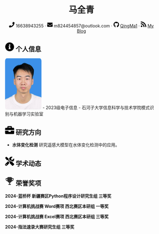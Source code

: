 <center>
    <h1>马全青</h1>
    <div>
        <span>
            <img src="assets/phone-solid.svg" width="18px">
            16638943255
        </span>
        ·
        <span>
            <img src="assets/envelope-solid.svg" width="18px">
            m824454857@outlook.com
        </span>
        ·
        <span>
            <img src="assets/github-brands.svg" width="18px">
            <a href="https://github.com/QingMa1">QingMa1</a>
        </span>
        ·
        <span>
            <img src="assets/rss-solid.svg" width="18px">
            <a href="#">My Blog</a>
        </span>
    </div>
</center>

 ## <img src="assets/info-circle-solid.svg" width="30px"> 个人信息 
 <img src="assets/maquanqing.jpg" width="120px" style="border-radius: 5%;">
 - 2023级电子信息
 - 石河子大学信息科学与技术学院模式识别与机器学习实验室

## <img src="assets/briefcase-solid.svg" width="30px"> 研究方向

- **水体变化检测**
研究遥感大模型在水体变化检测中的应用。

## <img src="assets/tools-solid.svg" width="30px"> 学术动态

## <img src="assets/rongyu.svg" width="30px"> 荣誉奖项

**2024-蓝桥杯 新疆赛区Python程序设计研究生组 三等奖**

**2024-计算机挑战赛 Word赛项 西北赛区本研组 一等奖**

**2024-计算机挑战赛 Excel赛项 西北赛区本研组 三等奖**

**2024-指法速录大赛研究生组 三等奖**
